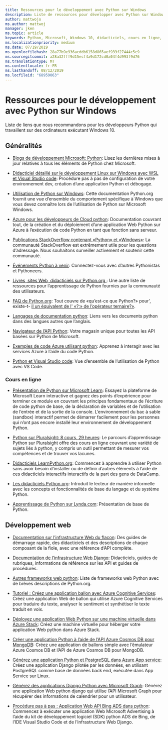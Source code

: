 ```yaml
---
title: Ressources pour le développement avec Python sur Windows
description: Liste de ressources pour développer avec Python sur Windows.
author: mattwojo
ms.author: mattwoj
manager: jken
ms.topic: article
keywords: Python, Microsoft, Windows 10, didacticiels, cours en ligne, Blogs, événements
ms.localizationpriority: medium
ms.date: 07/19/2019
ms.openlocfilehash: 28a77b9e936acddb6158d865aef933f27444c5c9
ms.sourcegitcommit: a28a32fff9d15ecf4a9d172cd0a04f4d993f9d76
ms.translationtype: MT
ms.contentlocale: fr-FR
ms.lasthandoff: 08/12/2019
ms.locfileid: "68959063"
---
```

# <a name="resources-for-developing-with-python-on-windows"></a>Ressources pour le développement avec Python sur Windows

Liste de liens que nous recommandons pour les développeurs Python qui travaillent sur des ordinateurs exécutant Windows 10.

## <a name="general"></a>Généralités

- [Blogs de développement Microsoft: Python](https://devblogs.microsoft.com/python/): Lisez les dernières mises à jour relatives à tous les éléments de Python chez Microsoft.

- [Didacticiel détaillé sur le développement Linux sur Windows avec WSL et Visual Studio code](https://devblogs.microsoft.com/commandline/an-in-depth-tutorial-on-linux-development-on-windows-with-wsl-and-visual-studio-code/): Procédure pas à pas de configuration de votre environnement dev, création d’une application Python et débogage.

- [Utilisation de Python sur Windows](https://docs.python.org/3/using/windows.html): Cette documentation Python.org fournit une vue d’ensemble du comportement spécifique à Windows que vous devez connaître lors de l’utilisation de Python sur Microsoft Windows.

- [Azure pour les développeurs de Cloud python](https://docs.microsoft.com/azure/python/): Documentation couvrant tout, de la création et du déploiement d’une application Web Python sur Azure à l’exécution de code Python en tant que fonction sans serveur.

- [Publications StackOverflow contenant «Python» et «Windows»](https://stackoverflow.com/questions/4750806/how-do-i-install-pip-on-windows/12476379): La communauté StackOverflow est extrêmement utile pour les questions d’adressage. Nous souhaitons surveiller activement et soutenir cette communauté.

- [Événements Python à venir](https://www.python.org/events/python-events): Connectez-vous avec d’autres Pythonistas et Pythoneers.

- [Livres, sites Web, didacticiels sur Python.org ](https://wiki.python.org/moin/BeginnersGuide/Programmers): Une autre liste de ressources pour l’apprentissage de Python fournies par la communauté des utilisateurs.

- [FAQ de Python.org](https://docs.python.org/3/faq/): Tout couvre de «qu’est-ce que Python?» pour', existe-t- [il un équivalent de l' «?:» de l’opérateur ternaire?»](https://docs.python.org/3/faq/programming.html#is-there-an-equivalent-of-c-s-ternary-operator).

- [Langages de documentation python](https://wiki.python.org/moin/Languages): Liens vers les documents python dans des langues autres que l’anglais.

- [Navigateur de l’API Python](https://docs.microsoft.com/python/api/?view=azure-python): Votre magasin unique pour toutes les API basées sur Python de Microsoft.

- [Exemples de code Azure utilisant python](https://azure.microsoft.com/en-us/resources/samples/?platform=python&sort=0): Apprenez à interagir avec les services Azure à l’aide du code Python.

- [Python et Visual Studio code](https://code.visualstudio.com/docs/languages/python): Vue d’ensemble de l’utilisation de Python avec VS Code.


### <a name="online-courses"></a>Cours en ligne

- [Présentation de Python sur Microsoft Learn](https://docs.microsoft.com/en-us/learn/modules/intro-to-python/): Essayez la plateforme de Microsoft Learn interactive et gagnez des points d’expérience pour terminer ce module en couvrant les principes fondamentaux de l’écriture de code python de base, de la déclaration de variables et de l’utilisation de l’entrée et de la sortie de la console. L’environnement du bac à sable (sandbox) interactif permet de démarrer facilement pour les personnes qui n’ont pas encore installé leur environnement de développement Python.

- [Python sur Pluralsight: 8 cours, 29 heures](https://app.pluralsight.com/paths/skills/python): Le parcours d’apprentissage Python sur Pluralsight offre des cours en ligne couvrant une variété de sujets liés à python, y compris un outil permettant de mesurer vos compétences et de trouver vos lacunes.

- [Didacticiels LearnPython.org](https://www.learnpython.org/): Commencez à apprendre à utiliser Python sans avoir besoin d’installer ou de définir d’autres éléments à l’aide de ces didacticiels interactifs interactifs de la part des gens de DataCamp.

- [Les didacticiels Python.org](https://docs.python.org/3/tutorial/index.html): Introduit le lecteur de manière informelle avec les concepts et fonctionnalités de base du langage et du système Python.

- [Apprentissage de Python sur Lynda.com](https://www.lynda.com/Python-tutorials/Learning-Python/661773-2.html): Présentation de base de Python.

## <a name="web-development"></a>Développement web

- [Documentation sur l’infrastructure Web du flacon](https://flask.palletsprojects.com/en/1.1.x/): Des guides de démarrage rapide, des didacticiels et des descriptions de chaque composant de la fiole, avec une référence d’API complète.

- [Documentation de l’infrastructure Web Django](https://docs.djangoproject.com/en/2.2/): Didacticiels, guides de rubriques, informations de référence sur les API et guides de procédures.

- [Autres frameworks web python](https://wiki.python.org/moin/WebFrameworks): Liste de frameworks web Python avec de brèves descriptions de Python.org.

- [Tutoriel : Créez une application ballon avec Azure Cognitive Services](https://docs.microsoft.com/azure/cognitive-services/translator/tutorial-build-flask-app-translation-synthesis): Créez une application Web de ballon qui utilise Azure Cognitive Services pour traduire du texte, analyser le sentiment et synthétiser le texte traduit en voix.

- [Déployez une application Web Python sur une machine virtuelle dans Azure Stack](https://docs.microsoft.com/azure-stack/user/azure-stack-dev-start-howto-vm-python): Créez une machine virtuelle pour héberger votre application Web python dans Azure Stack.

- [Créer une application Python à l’aide de l’API Azure Cosmos DB pour MongoDB](https://docs.microsoft.com/azure/cosmos-db/create-mongodb-flask): Créez une application de ballons simple avec l’émulateur Azure Cosmos DB et l’API de Azure Cosmos DB pour MongoDB.

- [Générez une application Python et PostgreSQL dans Azure App service](https://docs.microsoft.com/azure/app-service/containers/tutorial-python-postgresql-app): Créez une application Django pilotée par les données, en utilisant PostgreSQL comme base de données back end, exécutée dans App Service sur Linux.

- [Générez des applications Django Python avec Microsoft Graph](https://docs.microsoft.com/graph/tutorials/python): Générez une application Web python django qui utilise l’API Microsoft Graph pour récupérer des informations de calendrier pour un utilisateur.

- [Procédure pas à pas : Application Web API Bing ADS dans python](https://docs.microsoft.com/advertising/guides/walkthrough-web-application-python?view=bingads-13): Commencez à exécuter une application Web Microsoft Advertising à l’aide du kit de développement logiciel (SDK) python ADS de Bing, de l’IDE Visual Studio Code et de l’infrastructure Web Django.

<!-- ## Data Science and Machine Learning

- Anaconda - brief description
- Canopy - brief description
- TensorFlow - brief description
- Scikit-Learn, Keras, PyTorch, etc - brief descriptions

## Desktop GUI app and IoT development

- PyQT - brief description
- PyJs - brief description
- PyGUI - brief descriptio
- Kivy - brief descriptio
- PyGTK - brief descriptio
- WxPython - brief description
- PyGame - brief description (with links to our internal games once they're done?) -->
